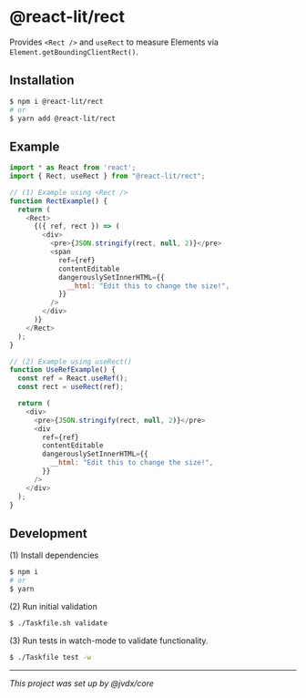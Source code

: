 # @react-lit/rect

Provides `<Rect />` and `useRect` to measure Elements via
`Element.getBoundingClientRect()`.

## Installation

```bash
$ npm i @react-lit/rect
# or
$ yarn add @react-lit/rect
```

## Example

```js
import * as React from 'react';
import { Rect, useRect } from "@react-lit/rect";

// (1) Example using <Rect />
function RectExample() {
  return (
    <Rect>
      {({ ref, rect }) => (
        <div>
          <pre>{JSON.stringify(rect, null, 2)}</pre>
          <span
            ref={ref}
            contentEditable
            dangerouslySetInnerHTML={{
              __html: "Edit this to change the size!",
            }}
          />
        </div>
      )}
    </Rect>
  );
}

// (2) Example using useRect()
function UseRefExample() {
  const ref = React.useRef();
  const rect = useRect(ref);

  return (
    <div>
      <pre>{JSON.stringify(rect, null, 2)}</pre>
      <div
        ref={ref}
        contentEditable
        dangerouslySetInnerHTML={{
          __html: "Edit this to change the size!",
        }}
      />
    </div>
  );
}
```

## Development

(1) Install dependencies

```bash
$ npm i
# or
$ yarn
```

(2) Run initial validation

```bash
$ ./Taskfile.sh validate
```

(3) Run tests in watch-mode to validate functionality.

```bash
$ ./Taskfile test -w
```

---

_This project was set up by @jvdx/core_
